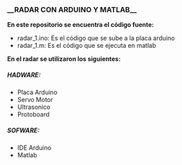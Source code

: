 <h3>__RADAR CON ARDUINO Y MATLAB__</h3>

**En este repositorio se encuentra el código fuente:**
<ul>
  <li>radar_1.ino: Es el código que se sube a la placa arduino</li>
  <li> radar_1.m: Es el código que se ejecuta en matlab</li>
</ul>
 
**En el radar se utilizaron los siguientes:**
<h5>HADWARE:</h5>
  <ul>
    <li>Placa Arduino</li>
    <li>Servo Motor</li>
    <li>Ultrasonico</li>
    <li>Protoboard</li>
</ul>
<h5>SOFWARE:</h5>   
<ul>
      <li>IDE Arduino</li>
      <li>Matlab</li>
</ul>
